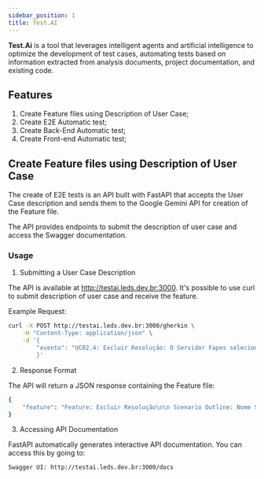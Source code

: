 ```yaml
---
sidebar_position: 1
title: Test.AI
---
```


**Test.Ai** is a tool that leverages intelligent agents and artificial intelligence to optimize the development of test cases, automating tests based on information extracted from analysis documents, project documentation, and existing code.

## Features

1. Create Feature files using Description of User Case;
2. Create E2E Automatic test;
3. Create Back-End Automatic test;
4. Create Front-end Automatic test;

## Create Feature files using Description of User Case

The create of E2E tests is an API built with FastAPI that accepts the User Case description and sends them to the Google Gemini API for creation of the Feature file. 

The API provides endpoints to submit the description of user case and access the Swagger documentation.

### Usage

1.  Submitting a User Case Description

The API is available at http://testai.leds.dev.br:3000. It's possible to use curl to submit description of user case and receive the feature.

Example Request:

```bash
curl -X POST http://testai.leds.dev.br:3000/gherkin \
    -H "Content-Type: application/json" \
    -d '{
        "evento": "UC02.4: Excluir Resolução: O Servidor Fapes seleciona a resolução (sem modalidades associadas) que deseja excluir. O Servidor Fapes confirma a exclusão da resolução. O Sistema exclui a resolução."
        }'
```

2. Response Format

The API will return a JSON response containing the Feature file:
```bash
{
    "feature": "Feature: Excluir Resolução\n\n Scenario Outline: Nome Scenario\n    Given exemplo de given\n    When exemplo de when\n    Then exemplo de then\n\n    Examples:\n      | exemplos |\n    | exemplo1 |"
}
```

3. Accessing API Documentation

FastAPI automatically generates interactive API documentation. You can access this by going to:

    Swagger UI: http://testai.leds.dev.br:3000/docs